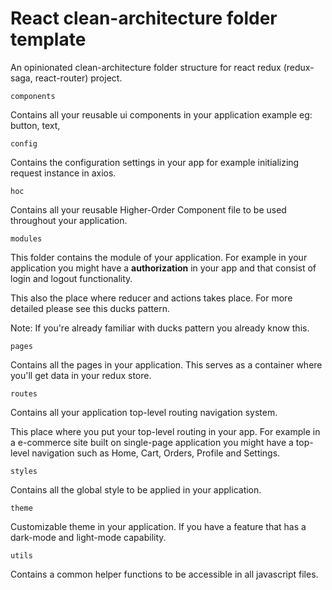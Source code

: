 # React clean-architecture folder template

An opinionated clean-architecture folder structure for react redux (redux-saga, react-router) project.

`components`

Contains all your reusable ui components in your application example eg: button, text,

`config`

Contains the configuration settings in your app for example initializing request instance in axios.

`hoc`

Contains all your reusable Higher-Order Component file to be used throughout your application.

`modules`

This folder contains the module of your application. For example in your application you might have a **authorization** in your app and that consist of login and logout functionality.

This also the place where reducer and actions takes place. For more detailed please see this ducks pattern.

Note: If you're already familiar with ducks pattern you already know this.

`pages`

Contains all the pages in your application. This serves as a container where you'll get data in your redux store.

`routes`

Contains all your application top-level routing navigation system.

This place where you put your top-level routing in your app. For example in a e-commerce site built on single-page application you might have a top-level navigation such as Home, Cart, Orders, Profile and Settings.

`styles`

Contains all the global style to be applied in your application.

`theme`

Customizable theme in your application. If you have a feature that has a dark-mode and light-mode capability.

`utils`

Contains a common helper functions to be accessible in all javascript files.
